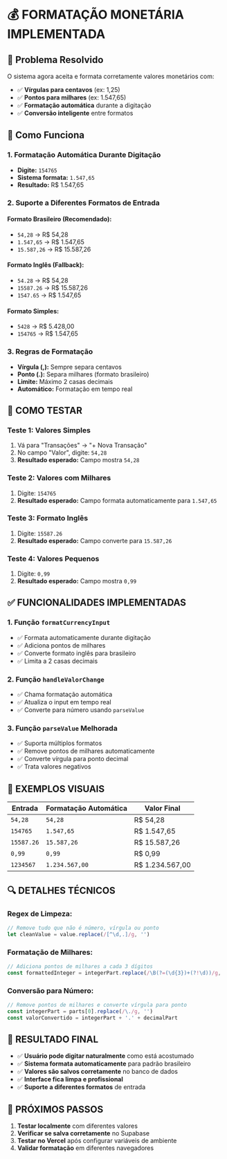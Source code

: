 # 💰 **FORMATAÇÃO MONETÁRIA IMPLEMENTADA**

## 🎯 **Problema Resolvido**
O sistema agora aceita e formata corretamente valores monetários com:
- ✅ **Vírgulas para centavos** (ex: 1,25)
- ✅ **Pontos para milhares** (ex: 1.547,65)
- ✅ **Formatação automática** durante a digitação
- ✅ **Conversão inteligente** entre formatos

## 🔧 **Como Funciona**

### **1. Formatação Automática Durante Digitação**
- **Digite:** `154765`
- **Sistema formata:** `1.547,65`
- **Resultado:** R$ 1.547,65

### **2. Suporte a Diferentes Formatos de Entrada**

#### **Formato Brasileiro (Recomendado):**
- `54,28` → R$ 54,28
- `1.547,65` → R$ 1.547,65
- `15.587,26` → R$ 15.587,26

#### **Formato Inglês (Fallback):**
- `54.28` → R$ 54,28
- `15587.26` → R$ 15.587,26
- `1547.65` → R$ 1.547,65

#### **Formato Simples:**
- `5428` → R$ 5.428,00
- `154765` → R$ 1.547,65

### **3. Regras de Formatação**
- **Vírgula (,):** Sempre separa centavos
- **Ponto (.):** Separa milhares (formato brasileiro)
- **Limite:** Máximo 2 casas decimais
- **Automático:** Formatação em tempo real

## 🧪 **COMO TESTAR**

### **Teste 1: Valores Simples**
1. Vá para "Transações" → "+ Nova Transação"
2. No campo "Valor", digite: `54,28`
3. **Resultado esperado:** Campo mostra `54,28`

### **Teste 2: Valores com Milhares**
1. Digite: `154765`
2. **Resultado esperado:** Campo formata automaticamente para `1.547,65`

### **Teste 3: Formato Inglês**
1. Digite: `15587.26`
2. **Resultado esperado:** Campo converte para `15.587,26`

### **Teste 4: Valores Pequenos**
1. Digite: `0,99`
2. **Resultado esperado:** Campo mostra `0,99`

## ✅ **FUNCIONALIDADES IMPLEMENTADAS**

### **1. Função `formatCurrencyInput`**
- ✅ Formata automaticamente durante digitação
- ✅ Adiciona pontos de milhares
- ✅ Converte formato inglês para brasileiro
- ✅ Limita a 2 casas decimais

### **2. Função `handleValorChange`**
- ✅ Chama formatação automática
- ✅ Atualiza o input em tempo real
- ✅ Converte para número usando `parseValue`

### **3. Função `parseValue` Melhorada**
- ✅ Suporta múltiplos formatos
- ✅ Remove pontos de milhares automaticamente
- ✅ Converte vírgula para ponto decimal
- ✅ Trata valores negativos

## 🎨 **EXEMPLOS VISUAIS**

| **Entrada** | **Formatação Automática** | **Valor Final** |
|-------------|---------------------------|-----------------|
| `54,28` | `54,28` | R$ 54,28 |
| `154765` | `1.547,65` | R$ 1.547,65 |
| `15587.26` | `15.587,26` | R$ 15.587,26 |
| `0,99` | `0,99` | R$ 0,99 |
| `1234567` | `1.234.567,00` | R$ 1.234.567,00 |

## 🔍 **DETALHES TÉCNICOS**

### **Regex de Limpeza:**
```typescript
// Remove tudo que não é número, vírgula ou ponto
let cleanValue = value.replace(/[^\d,.]/g, '')
```

### **Formatação de Milhares:**
```typescript
// Adiciona pontos de milhares a cada 3 dígitos
const formattedInteger = integerPart.replace(/\B(?=(\d{3})+(?!\d))/g, '.')
```

### **Conversão para Número:**
```typescript
// Remove pontos de milhares e converte vírgula para ponto
const integerPart = parts[0].replace(/\./g, '')
const valorConvertido = integerPart + '.' + decimalPart
```

## 🎯 **RESULTADO FINAL**

- ✅ **Usuário pode digitar naturalmente** como está acostumado
- ✅ **Sistema formata automaticamente** para padrão brasileiro
- ✅ **Valores são salvos corretamente** no banco de dados
- ✅ **Interface fica limpa e profissional**
- ✅ **Suporte a diferentes formatos** de entrada

## 🚀 **PRÓXIMOS PASSOS**

1. **Testar localmente** com diferentes valores
2. **Verificar se salva corretamente** no Supabase
3. **Testar no Vercel** após configurar variáveis de ambiente
4. **Validar formatação** em diferentes navegadores
